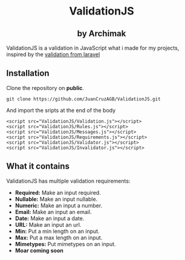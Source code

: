 <h1 align="center">ValidationJS</h1>
<h2 align="center">by Archimak</h2>

ValidationJS is a validation in JavaScript what i made for my projects, inspired by the [validation from laravel](https://laravel.com/docs/6.x/validation)

## Installation

Clone the repository on __public__.
```
git clone https://github.com/JuanCruzAGB/ValidationJS.git
```

And import the sripts at the end of the body
```
<script src="ValidationJS/Validation.js"></script>
<script src="ValidationJS/Rules.js"></script>
<script src="ValidationJS/Messages.js"></script>
<script src="ValidationJS/Requirements.js"></script>
<script src="ValidationJS/Validator.js"></script>
<script src="ValidationJS/Invalidator.js"></script>
```

## What it contains

ValidationJS has multiple validation requirements:
- __Required:__ Make an input required.
- __Nullable:__ Make an input nullable.
- __Numeric:__ Make an input a number.
- __Email:__ Make an input an email.
- __Date:__ Make an input a date.
- __URL:__ Make an input an url.
- __Min:__ Put a min length on an input.
- __Max:__ Put a max length on an input.
- __Mimetypes:__ Put mimetypes on an input.
- __Moar coming soon__